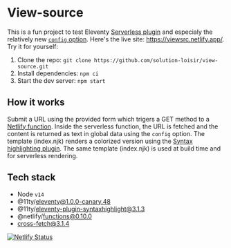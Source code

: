# View-source
This is a fun project to test Eleventy [Serverless plugin](https://www.11ty.dev/docs/plugins/serverless/) and especialy the relatively new [`config` option](https://www.11ty.dev/docs/plugins/serverless/#bundler-options). Here's the live site: https://viewsrc.netlify.app/. Try it for yourself:
1. Clone the repo: `git clone https://github.com/solution-loisir/view-source.git`
2. Install dependencies: `npm ci`
3. Start the dev server: `npm start`
## How it works
Submit a URL using the provided form which trigers a GET method to a [Netlify function](https://www.netlify.com/products/functions/). Inside the serverless function, the URL is fetched and the content is returned as text in global data using the `config` option. The template (index.njk) renders a colorized version using the [Syntax highlighting plugin](https://www.11ty.dev/docs/plugins/syntaxhighlight/). The same template (index.njk) is used at build time and for serverless rendering.
## Tech stack
* Node `v14`
* @11ty/eleventy@1.0.0-canary.48
* @11ty/eleventy-plugin-syntaxhighlight@3.1.3
* @netlify/functions@0.10.0
* cross-fetch@3.1.4

[![Netlify Status](https://api.netlify.com/api/v1/badges/9ee98422-9107-428b-bc75-ef9fd72f1be4/deploy-status)](https://app.netlify.com/sites/viewsrc/deploys)
